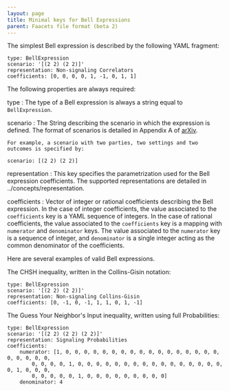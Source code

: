 ```yaml
---
layout: page
title: Minimal keys for Bell Expressions
parent: Faacets file format (beta 2)
---
```


The simplest Bell expression is described by the following YAML
fragment:

~~~~ {.sourceCode .yaml}
type: BellExpression
scenario: '[(2 2) (2 2)]'
representation: Non-signaling Correlators
coefficients: [0, 0, 0, 0, 1, -1, 0, 1, 1]
~~~~

The following properties are always required:

type
:   The type of a Bell expression is always a string equal to
    `BellExpression`.

scenario
:   The String describing the scenario in which the expression is
    defined. The format of scenarios is detailed in Appendix A of
    [arXiv](http://www.arxiv.org).

    For example, a scenario with two parties, two settings and two
    outcomes is specified by:

~~~~ {.sourceCode .yaml}
scenario: [(2 2) (2 2)]
~~~~

representation
:   This key specifies the parametrization used for the Bell expression
    coefficients. The supported representations are detailed in
    ../concepts/representation.

coefficients
:   Vector of integer or rational coefficients describing the Bell
    expression. In the case of integer coefficients, the value
    associated to the `coefficients` key is a YAML sequence of integers.
    In the case of rational coefficients, the value associated to the
    `coefficients` key is a mapping with `numerator` and `denominator`
    keys. The value associated to the `numerator` key is a sequence of
    integer, and `denominator` is a single integer acting as the common
    denominator of the coefficients.

Here are several examples of valid Bell expressions.

The CHSH inequality, written in the Collins-Gisin notation:

~~~~ {.sourceCode .yaml}
type: BellExpression
scenario: '[(2 2) (2 2)]'
representation: Non-signaling Collins-Gisin
coefficients: [0, -1, 0, -1, 1, 1, 0, 1, -1]
~~~~

The Guess Your Neighbor's Input inequality, written using full
Probabilities:

~~~~ {.sourceCode .yaml}
type: BellExpression
scenario: '[(2 2) (2 2) (2 2)]'
representation: Signaling Probabilities
coefficients:
    numerator: [1, 0, 0, 0, 0, 0, 0, 0, 0, 0, 0, 0, 0, 0, 0, 0, 0, 0, 0, 0, 0, 0, 0,
        0, 0, 0, 0, 1, 0, 0, 0, 0, 0, 0, 0, 0, 0, 0, 0, 0, 0, 0, 0, 0, 0, 1, 0, 0, 0,
        0, 0, 0, 0, 0, 1, 0, 0, 0, 0, 0, 0, 0, 0, 0]
    denominator: 4
~~~~
